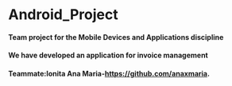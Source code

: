 # Android_Project
#### Team project for the Mobile Devices and Applications discipline
#### We have developed an application for invoice management
#### Teammate:Ionita Ana Maria-https://github.com/anaxmaria.
